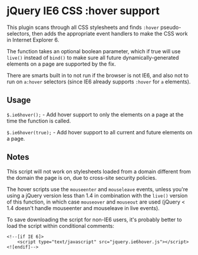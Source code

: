 jQuery IE6 CSS :hover support
=============================

This plugin scans through all CSS stylesheets and finds `:hover` pseudo-selectors, then adds the appropriate event handlers to make the CSS work in Internet Explorer 6.

The function takes an optional boolean parameter, which if true will use `live()` instead of `bind()` to make sure all future dynamically-generated elements on a page are supported by the fix.

There are smarts built in to not run if the browser is not IE6, and also not to run on `a:hover` selectors (since IE6 already supports `:hover` for `a` elements).

Usage
-----

`$.ie6hover();` - Add hover support to only the elements on a page at the time the function is called.

`$.ie6hover(true);` - Add hover support to all current and future elements on a page.

Notes
-----

This script will not work on stylesheets loaded from a domain different from the domain the page is on, due to cross-site security policies.

The hover scripts use the `mouseenter` and `mouseleave` events, unless you're using a jQuery version less than 1.4 in combination with the `live()` version of this function, in which case `mouseover` and `mouseout` are used (jQuery < 1.4 doesn't handle mouseenter and mouseleave in live events).

To save downloading the script for non-IE6 users, it's probably better to load the script within conditional comments:

    <!--[if IE 6]>
        <script type="text/javascript" src="jquery.ie6hover.js"></script>
    <![endif]-->

